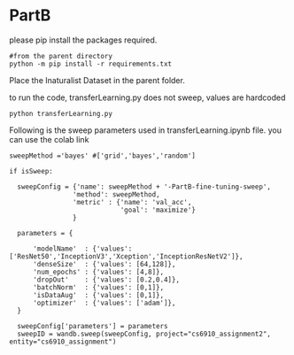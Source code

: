 # PartB

please pip install the packages required.

```
#from the parent directory
python -m pip install -r requirements.txt
```

Place the Inaturalist Dataset in the parent folder. 

to run the code, transferLearning.py does not sweep, values are hardcoded 
```
python transferLearning.py
```


Following is the sweep parameters used in transferLearning.ipynb file. you can use the colab link

```
sweepMethod ='bayes' #['grid','bayes','random']

if isSweep:

  sweepConfig = {'name': sweepMethod + '-PartB-fine-tuning-sweep',
                'method': sweepMethod,
                'metric' : {'name': 'val_acc', 
                            'goal': 'maximize'}
                }

  parameters = {
      
      'modelName'  : {'values': ['ResNet50','InceptionV3','Xception','InceptionResNetV2']},
      'denseSize'  : {'values': [64,128]},
      'num_epochs' : {'values': [4,8]},
      'dropOut'    : {'values': [0.2,0.4]},
      'batchNorm'  : {'values': [0,1]},
      'isDataAug'  : {'values': [0,1]},
      'optimizer'  : {'values': ['adam']},
  }

  sweepConfig['parameters'] = parameters
  sweepID = wandb.sweep(sweepConfig, project="cs6910_assignment2", entity="cs6910_assignment")
```




